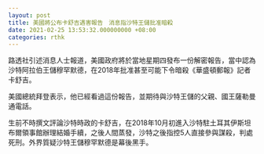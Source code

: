 ```yaml
---
layout: post
title: 美國將公布卡舒吉遇害報告　消息指沙特王儲批准暗殺
date: 2021-02-25 13:53:32.000000000 +08:00
categories: rthk
---
```


路透社引述消息人士報道，美國政府將於當地星期四發布一份解密報告，當中認為沙特阿拉伯王儲穆罕默德，在2018年批准甚至可能下令暗殺《華盛頓郵報》記者卡舒吉。

美國總統拜登表示，他已經看過這份報告，並期待與沙特王儲的父親、國王薩勒曼通電話。

生前不時撰文評論沙特時政的卡舒吉，在2018年10月初進入沙特駐土耳其伊斯坦布爾領事館辦理結婚手續，之後人間蒸發，沙特之後指控5人直接參與謀殺，判處死刑。外界質疑沙特王儲穆罕默德是幕後黑手。

